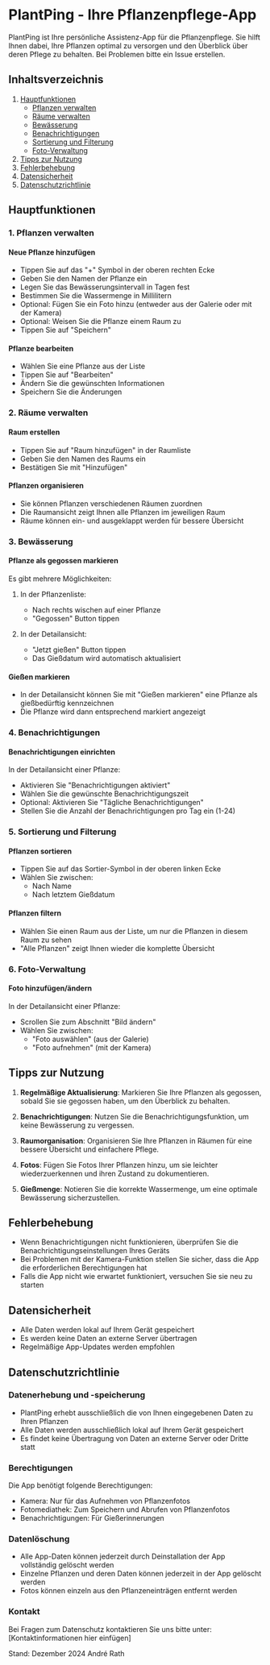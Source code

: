 # PlantPing - Ihre Pflanzenpflege-App

PlantPing ist Ihre persönliche Assistenz-App für die Pflanzenpflege. Sie hilft Ihnen dabei, Ihre Pflanzen optimal zu versorgen und den Überblick über deren Pflege zu behalten. Bei Problemen bitte ein Issue erstellen.

## Inhaltsverzeichnis
1. [Hauptfunktionen](#hauptfunktionen)
   - [Pflanzen verwalten](#1-pflanzen-verwalten)
   - [Räume verwalten](#2-räume-verwalten)
   - [Bewässerung](#3-bewässerung)
   - [Benachrichtigungen](#4-benachrichtigungen)
   - [Sortierung und Filterung](#5-sortierung-und-filterung)
   - [Foto-Verwaltung](#6-foto-verwaltung)
2. [Tipps zur Nutzung](#tipps-zur-nutzung)
3. [Fehlerbehebung](#fehlerbehebung)
4. [Datensicherheit](#datensicherheit)
5. [Datenschutzrichtlinie](#datenschutzrichtlinie)

## Hauptfunktionen

### 1. Pflanzen verwalten

#### Neue Pflanze hinzufügen
- Tippen Sie auf das "+" Symbol in der oberen rechten Ecke
- Geben Sie den Namen der Pflanze ein
- Legen Sie das Bewässerungsintervall in Tagen fest
- Bestimmen Sie die Wassermenge in Millilitern
- Optional: Fügen Sie ein Foto hinzu (entweder aus der Galerie oder mit der Kamera)
- Optional: Weisen Sie die Pflanze einem Raum zu
- Tippen Sie auf "Speichern"

#### Pflanze bearbeiten
- Wählen Sie eine Pflanze aus der Liste
- Tippen Sie auf "Bearbeiten"
- Ändern Sie die gewünschten Informationen
- Speichern Sie die Änderungen

### 2. Räume verwalten

#### Raum erstellen
- Tippen Sie auf "Raum hinzufügen" in der Raumliste
- Geben Sie den Namen des Raums ein
- Bestätigen Sie mit "Hinzufügen"

#### Pflanzen organisieren
- Sie können Pflanzen verschiedenen Räumen zuordnen
- Die Raumansicht zeigt Ihnen alle Pflanzen im jeweiligen Raum
- Räume können ein- und ausgeklappt werden für bessere Übersicht

### 3. Bewässerung

#### Pflanze als gegossen markieren
Es gibt mehrere Möglichkeiten:
1. In der Pflanzenliste:
   - Nach rechts wischen auf einer Pflanze
   - "Gegossen" Button tippen

2. In der Detailansicht:
   - "Jetzt gießen" Button tippen
   - Das Gießdatum wird automatisch aktualisiert

#### Gießen markieren
- In der Detailansicht können Sie mit "Gießen markieren" eine Pflanze als gießbedürftig kennzeichnen
- Die Pflanze wird dann entsprechend markiert angezeigt

### 4. Benachrichtigungen

#### Benachrichtigungen einrichten
In der Detailansicht einer Pflanze:
- Aktivieren Sie "Benachrichtigungen aktiviert"
- Wählen Sie die gewünschte Benachrichtigungszeit
- Optional: Aktivieren Sie "Tägliche Benachrichtigungen"
- Stellen Sie die Anzahl der Benachrichtigungen pro Tag ein (1-24)

### 5. Sortierung und Filterung

#### Pflanzen sortieren
- Tippen Sie auf das Sortier-Symbol in der oberen linken Ecke
- Wählen Sie zwischen:
  - Nach Name
  - Nach letztem Gießdatum

#### Pflanzen filtern
- Wählen Sie einen Raum aus der Liste, um nur die Pflanzen in diesem Raum zu sehen
- "Alle Pflanzen" zeigt Ihnen wieder die komplette Übersicht

### 6. Foto-Verwaltung

#### Foto hinzufügen/ändern
In der Detailansicht einer Pflanze:
- Scrollen Sie zum Abschnitt "Bild ändern"
- Wählen Sie zwischen:
  - "Foto auswählen" (aus der Galerie)
  - "Foto aufnehmen" (mit der Kamera)

## Tipps zur Nutzung

1. **Regelmäßige Aktualisierung**: Markieren Sie Ihre Pflanzen als gegossen, sobald Sie sie gegossen haben, um den Überblick zu behalten.

2. **Benachrichtigungen**: Nutzen Sie die Benachrichtigungsfunktion, um keine Bewässerung zu vergessen.

3. **Raumorganisation**: Organisieren Sie Ihre Pflanzen in Räumen für eine bessere Übersicht und einfachere Pflege.

4. **Fotos**: Fügen Sie Fotos Ihrer Pflanzen hinzu, um sie leichter wiederzuerkennen und ihren Zustand zu dokumentieren.

5. **Gießmenge**: Notieren Sie die korrekte Wassermenge, um eine optimale Bewässerung sicherzustellen.

## Fehlerbehebung

- Wenn Benachrichtigungen nicht funktionieren, überprüfen Sie die Benachrichtigungseinstellungen Ihres Geräts
- Bei Problemen mit der Kamera-Funktion stellen Sie sicher, dass die App die erforderlichen Berechtigungen hat
- Falls die App nicht wie erwartet funktioniert, versuchen Sie sie neu zu starten

## Datensicherheit

- Alle Daten werden lokal auf Ihrem Gerät gespeichert
- Es werden keine Daten an externe Server übertragen
- Regelmäßige App-Updates werden empfohlen

## Datenschutzrichtlinie

### Datenerhebung und -speicherung
- PlantPing erhebt ausschließlich die von Ihnen eingegebenen Daten zu Ihren Pflanzen
- Alle Daten werden ausschließlich lokal auf Ihrem Gerät gespeichert
- Es findet keine Übertragung von Daten an externe Server oder Dritte statt

### Berechtigungen
Die App benötigt folgende Berechtigungen:
- Kamera: Nur für das Aufnehmen von Pflanzenfotos
- Fotomediathek: Zum Speichern und Abrufen von Pflanzenfotos
- Benachrichtigungen: Für Gießerinnerungen

### Datenlöschung
- Alle App-Daten können jederzeit durch Deinstallation der App vollständig gelöscht werden
- Einzelne Pflanzen und deren Daten können jederzeit in der App gelöscht werden
- Fotos können einzeln aus den Pflanzeneinträgen entfernt werden

### Kontakt
Bei Fragen zum Datenschutz kontaktieren Sie uns bitte unter:
[Kontaktinformationen hier einfügen]

Stand: Dezember 2024
André Rath
